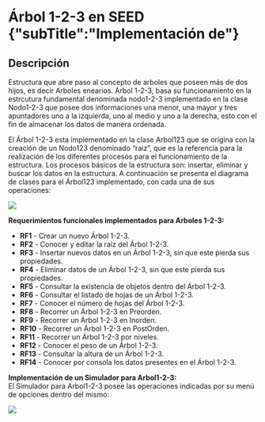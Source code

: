 
# Árbol 1-2-3 en SEED {"subTitle":"Implementación de"}

## Descripción

Estructura que abre paso al concepto de arboles que poseen más de dos hijos, es decir Arboles enearios. Árbol 1-2-3, basa su funcionamiento en la estrcutura fundamental denominada nodo1-2-3 implementado en la clase Nodo1-2-3 que posee dos informaciones una menor, una mayor y tres apuntadores uno a la izquierda, uno al medio y uno a la derecha, esto con el fin de almacenar los datos de manera ordenada.  

El Árbol 1-2-3 esta implementado en la clase Arbol123 que se origina con la creación de un Nodo123 denominado “raiz”, que es la referencia para la realización de los diferentes procesos para el funcionamiento de la estructura. Los procesos básicos de la estructura son: insertar, eliminar y buscar los datos en la estructura. A continuación se presenta el diagrama de clases para el Árbol123 implementado, con cada una de sus operaciones:  

![](/assets/images/1-2-3-tree/123_8.jpg)

  
**Requerimientos funcionales implementados para Arboles 1-2-3:**  
- **RF1** - Crear un nuevo Árbol 1-2-3.  
- **RF2** - Conocer y editar la raíz del Árbol 1-2-3.  
- **RF3** - Insertar nuevos datos en un Árbol 1-2-3, sin que este pierda sus propiedades.  
- **RF4** - Eliminar datos de un Árbol 1-2-3, sin que este pierda sus propiedades.  
- **RF5** - Consultar la existencia de objetos dentro del Árbol 1-2-3.  
- **RF6** - Consultar el listado de hojas de un Árbol 1-2-3.  
- **RF7** - Conocer el número de hojas del Árbol 1-2-3.  
- **RF8** - Recorrer un Árbol 1-2-3 en Preorden.  
- **RF9** - Recorrer un Árbol 1-2-3 en Inorden.  
- **RF10** - Recorrer un Árbol 1-2-3 en PostOrden.  
- **RF11** - Recorrer un Árbol 1-2-3 por niveles.  
- **RF12** - Conocer el peso de un Árbol 1-2-3.  
- **RF13** - Consultar la altura de un Árbol 1-2-3.  
- **RF14** - Conocer por consola los datos presentes en el Árbol 1-2-3.  
  
**Implementación de un Simulador para Arbol1-2-3:**  
El Simulador para Arbol1-2-3 posee las operaciones indicadas por su menú de opciones dentro del mismo:  

![](/assets/images/1-2-3-tree/123_9.jpg)